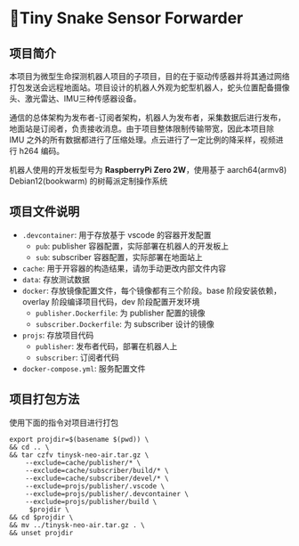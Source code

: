 # 🐍Tiny Snake Sensor Forwarder

## 项目简介

本项目为微型生命探测机器人项目的子项目，目的在于驱动传感器并将其通过网络打包发送会远程地面站。项目设计的机器人外观为蛇型机器人，蛇头位置配备摄像头、激光雷达、IMU三种传感器设备。

通信的总体架构为发布者-订阅者架构，机器人为发布者，采集数据后进行发布，地面站是订阅者，负责接收消息。由于项目整体限制传输带宽，因此本项目除 IMU 之外的所有数据都进行了压缩处理。点云进行了一定比例的降采样，视频进行 h264 编码。

机器人使用的开发板型号为 **RaspberryPi Zero 2W**，使用基于 aarch64(armv8) Debian12(bookwarm) 的树莓派定制操作系统

## 项目文件说明

- `.devcontainer`: 用于存放基于 vscode 的容器开发配置
  - `pub`: publisher 容器配置，实际部署在机器人的开发板上
  - `sub`: subscriber 容器配置，实际部署在地面站上
- `cache`: 用于开容器的构造结果，请勿手动更改内部文件内容
- `data`: 存放测试数据
- `docker`: 存放镜像配置文件，每个镜像都有三个阶段。base 阶段安装依赖，overlay 阶段编译项目代码，dev 阶段配置开发环境
  - `publisher.Dockerfile`: 为 publisher 配置的镜像
  - `subscriber.Dockerfile`: 为 subscriber 设计的镜像
- `projs`: 存放项目代码
  - `publisher`: 发布者代码，部署在机器人上
  - `subscriber`: 订阅者代码
- `docker-compose.yml`: 服务配置文件

## 项目打包方法

使用下面的指令对项目进行打包

```shell
export projdir=$(basename $(pwd)) \
&& cd .. \
&& tar czfv tinysk-neo-air.tar.gz \
    --exclude=cache/publisher/* \
    --exclude=cache/subscriber/build/* \
    --exclude=cache/subscriber/devel/* \
    --exclude=projs/publisher/.vscode \
    --exclude=projs/publisher/.devcontainer \
    --exclude=projs/publisher/build \
     $projdir \
&& cd $projdir \
&& mv ../tinysk-neo-air.tar.gz . \
&& unset projdir
```
